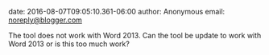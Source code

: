 date: 2016-08-07T09:05:10.361-06:00
author: Anonymous
email: noreply@blogger.com

The tool does not work with Word 2013. Can the tool be update to work with Word
2013 or is this too much work?
